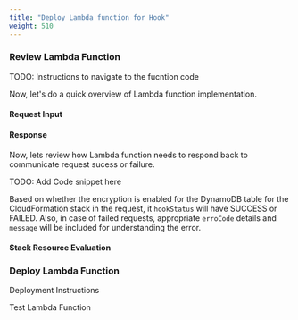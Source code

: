 ```yaml
---
title: "Deploy Lambda function for Hook"
weight: 510
---
```


### Review Lambda Function

TODO: Instructions to navigate to the fucntion code

Now, let's do a quick overview of Lambda function implementation.
#### Request Input

#### Response
Now, lets review how Lambda function needs to respond back to communicate request sucess or failure.

TODO: Add Code snippet here

Based on whether the encryption is enabled for the DynamoDB table for the CloudFormation stack in the request, it `hookStatus` will have SUCCESS or FAILED. Also, in case of failed requests, appropriate `erroCode` details and `message` will be included for understanding the error.

#### Stack Resource Evaluation

### Deploy Lambda Function

Deployment Instructions

Test Lambda Function
